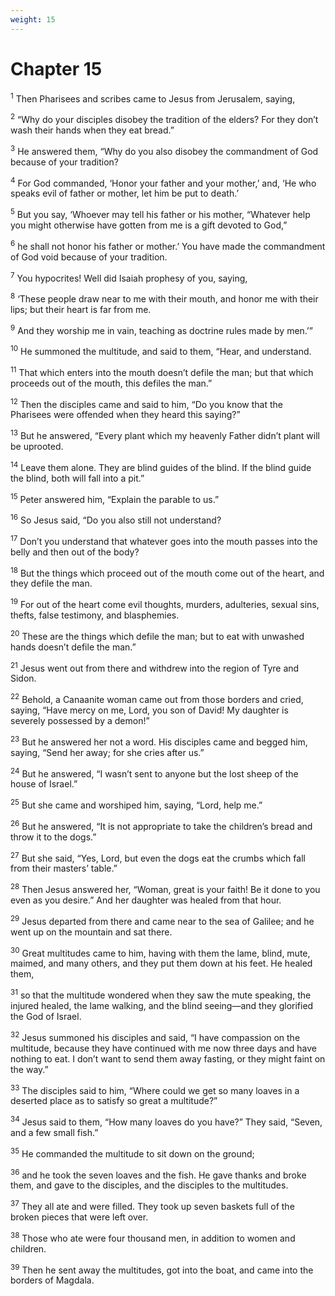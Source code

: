 ```yaml
---
weight: 15
---
```


# Chapter 15

<sup>1</sup> Then Pharisees and scribes came to Jesus from Jerusalem, saying, 

<sup>2</sup> “Why do your disciples disobey the tradition of the elders? For they don’t wash their hands when they eat bread.” 

<sup>3</sup> He answered them, “Why do you also disobey the commandment of God because of your tradition? 

<sup>4</sup> For God commanded, ‘Honor your father and your mother,’ and, ‘He who speaks evil of father or mother, let him be put to death.’ 

<sup>5</sup> But you say, ‘Whoever may tell his father or his mother, “Whatever help you might otherwise have gotten from me is a gift devoted to God,” 

<sup>6</sup> he shall not honor his father or mother.’ You have made the commandment of God void because of your tradition. 

<sup>7</sup> You hypocrites! Well did Isaiah prophesy of you, saying, 

<sup>8</sup> ‘These people draw near to me with their mouth, and honor me with their lips; but their heart is far from me. 

<sup>9</sup> And they worship me in vain, teaching as doctrine rules made by men.’” 

<sup>10</sup> He summoned the multitude, and said to them, “Hear, and understand. 

<sup>11</sup> That which enters into the mouth doesn’t defile the man; but that which proceeds out of the mouth, this defiles the man.” 

<sup>12</sup> Then the disciples came and said to him, “Do you know that the Pharisees were offended when they heard this saying?” 

<sup>13</sup> But he answered, “Every plant which my heavenly Father didn’t plant will be uprooted. 

<sup>14</sup> Leave them alone. They are blind guides of the blind. If the blind guide the blind, both will fall into a pit.” 

<sup>15</sup> Peter answered him, “Explain the parable to us.” 

<sup>16</sup> So Jesus said, “Do you also still not understand? 

<sup>17</sup> Don’t you understand that whatever goes into the mouth passes into the belly and then out of the body? 

<sup>18</sup> But the things which proceed out of the mouth come out of the heart, and they defile the man. 

<sup>19</sup> For out of the heart come evil thoughts, murders, adulteries, sexual sins, thefts, false testimony, and blasphemies. 

<sup>20</sup> These are the things which defile the man; but to eat with unwashed hands doesn’t defile the man.” 

<sup>21</sup> Jesus went out from there and withdrew into the region of Tyre and Sidon. 

<sup>22</sup> Behold, a Canaanite woman came out from those borders and cried, saying, “Have mercy on me, Lord, you son of David! My daughter is severely possessed by a demon!” 

<sup>23</sup> But he answered her not a word. His disciples came and begged him, saying, “Send her away; for she cries after us.” 

<sup>24</sup> But he answered, “I wasn’t sent to anyone but the lost sheep of the house of Israel.” 

<sup>25</sup> But she came and worshiped him, saying, “Lord, help me.” 

<sup>26</sup> But he answered, “It is not appropriate to take the children’s bread and throw it to the dogs.” 

<sup>27</sup> But she said, “Yes, Lord, but even the dogs eat the crumbs which fall from their masters’ table.” 

<sup>28</sup> Then Jesus answered her, “Woman, great is your faith! Be it done to you even as you desire.” And her daughter was healed from that hour. 

<sup>29</sup> Jesus departed from there and came near to the sea of Galilee; and he went up on the mountain and sat there. 

<sup>30</sup> Great multitudes came to him, having with them the lame, blind, mute, maimed, and many others, and they put them down at his feet. He healed them, 

<sup>31</sup> so that the multitude wondered when they saw the mute speaking, the injured healed, the lame walking, and the blind seeing—and they glorified the God of Israel. 

<sup>32</sup> Jesus summoned his disciples and said, “I have compassion on the multitude, because they have continued with me now three days and have nothing to eat. I don’t want to send them away fasting, or they might faint on the way.” 

<sup>33</sup> The disciples said to him, “Where could we get so many loaves in a deserted place as to satisfy so great a multitude?” 

<sup>34</sup> Jesus said to them, “How many loaves do you have?” They said, “Seven, and a few small fish.” 

<sup>35</sup> He commanded the multitude to sit down on the ground; 

<sup>36</sup> and he took the seven loaves and the fish. He gave thanks and broke them, and gave to the disciples, and the disciples to the multitudes. 

<sup>37</sup> They all ate and were filled. They took up seven baskets full of the broken pieces that were left over. 

<sup>38</sup> Those who ate were four thousand men, in addition to women and children. 

<sup>39</sup> Then he sent away the multitudes, got into the boat, and came into the borders of Magdala. 


